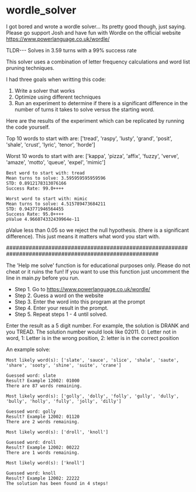 # wordle_solver
I got bored and wrote a wordle solver... Its pretty good though, just saying. Please go support Josh and have fun with Wordle on the official website https://www.powerlanguage.co.uk/wordle/

TLDR--- Solves in 3.59 turns with a 99% success rate


This solver uses a combination of letter frequency calculations and word list pruning techniques.

I had three goals when writting this code:
1. Write a solver that works
2. Optimize using different techniques
3. Run an experiment to determine if there is a significant difference in the number of turns it takes to solve versus the starting word.

Here are the results of the experiment which can be replicated by running the code yourself.

Top 10 words to start with are:
    ['tread', 'raspy', 'lusty', 'grand', 'posit', 'shale', 'crust', 'lyric', 'tenor', 'horde']

Worst 10 words to start with are:
    ['kappa', 'pizza', 'affix', 'fuzzy', 'verve', 'amaze', 'motto', 'queue', 'expel', 'mimic']

    Best word to start with: tread
    Mean turns to solve: 3.595959595959596
    STD: 0.8912178313076166
    Success Rate: 99.0++++

    Worst word to start with: mimic
    Mean turns to solve: 4.515789473684211
    STD: 0.943771946564455
    Success Rate: 95.0++++
    pValue 4.966074332439964e-11

pValue less than 0.05 so we reject the null hypothesis. (there is a significant difference).
This just means it matters what word you start with.

#######################################################################################################

The 'Help me solve' function is for educational purposes only. Please do not cheat or it ruins the fun!
If you want to use this function just uncomment the line in main.py before you run. 

- Step 1. Go to https://www.powerlanguage.co.uk/wordle/
- Step 2. Guess a word on the website
- Step 3. Enter the word into this program at the prompt
- Step 4. Enter your result in the prompt. 
- Step 5. Repeat steps 1 - 4 until solved.

Enter the result as a 5 digit number. For example, the solution is DRANK and you TREAD. The solution number would look like 02011.
0: Letter not in word, 1: Letter is in the wrong position, 2: letter is in the correct position


An example solve:

    Most likely word(s): ['slate', 'sauce', 'slice', 'shale', 'saute', 'share', 'sooty', 'shine', 'suite', 'crane']

    Guessed word: slate
    Result? Example 12002: 01000
    There are 87 words remaining.

    Most likely word(s): ['golly', 'dolly', 'folly', 'gully', 'dully', 'bully', 'holly', 'fully', 'jolly', 'dilly']

    Guessed word: golly
    Result? Example 12002: 01120
    There are 2 words remaining.

    Most likely word(s): ['droll', 'knoll']

    Guessed word: droll
    Result? Example 12002: 00222
    There are 1 words remaining.

    Most likely word(s): ['knoll']

    Guessed word: knoll
    Result? Example 12002: 22222
    The solution has been found in 4 steps!

